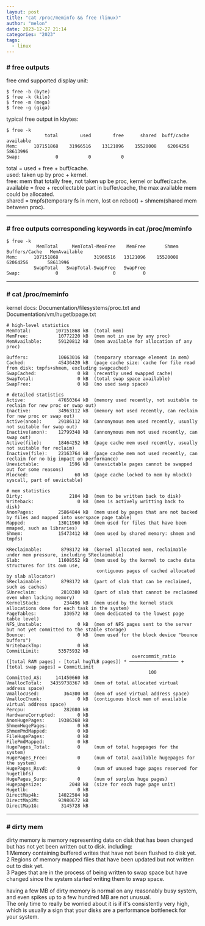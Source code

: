 ```yaml
---
layout: post
title: "cat /proc/meminfo && free (linux)"
author: "melon"
date: 2023-12-27 21:14
categories: "2023"
tags:
  - linux
---
```


### # free outputs
free cmd supported display unit:
```text
$ free -b (byte)
$ free -k (kilo)
$ free -m (mega)
$ free -g (giga)
```

typical free output in kbytes:
```text
$ free -k
              total        used        free      shared  buff/cache   available
Mem:      107151868    31966516    13121096    15520008    62064256    58613996
Swap:             0           0           0
```
total = used + free + buff/cache.  
used: taken up by proc + kernel.  
free: mem that totally free, not taken up be proc, kernel or buffer/cache.  
available = free + recollectable part in buffer/cache, the max available mem could be allocated.  
shared = tmpfs(temporary fs in mem, lost on reboot) + shmem(shared mem between proc).

<hr>

### # free outputs corresponding keywords in cat /proc/meminfo
```text
$ free -k
           MemTotal     MemTotal-MemFree    MemFree       Shmem    Buffers/Cache   MemAvailable
Mem:      107151868             31966516   13121096    15520008         62064256       58613996
          SwapTotal   SwapTotal-SwapFree   SwapFree
Swap:             0                    0          0
```

<hr>

### # cat /proc/meminfo
kernel docs: Documentation/filesystems/proc.txt and Documentation/vm/hugetlbpage.txt
```text
# high-level statistics
MemTotal:         107151868 kB  (total mem)
MemFree:           10772220 kB  (mem not in use by any proc)
MemAvailable:      59120812 kB  (mem available for allocation of any proc)

Buffers:           10663016 kB  (temporary storeage element in mem)
Cached:            45436420 kB  (page cache size: cache for file read from disk: tmpfs+shmem, excluding swapcached)
SwapCached:               0 kB  (recently used swapped cache)
SwapTotal:                0 kB  (total swap space available)
SwapFree:                 0 kB  (no used swap space)

# detailed statistics
Active:            47650364 kB  (memory used recently, not suitable to reclaim for new proc or swap out)
Inactive:          34963112 kB  (memory not used recently, can reclaim for new proc or swap out)
Active(anon):      29186112 kB  (annonymous mem used recently, usually not suitable for swap out)
Inactive(anon):    12799348 kB  (annonymous mem not used recently, can swap out)
Active(file):      18464252 kB  (page cache mem used recently, usually not suitable for reclaim)
Inactive(file):    22163764 kB  (page cache mem not used recently, can reclaim for no big impact on performance)
Unevictable:           1596 kB  (unevictable pages cannot be swapped out for some reasons)
Mlocked:                 60 kB  (page cache locked to mem by mlock() syscall, part of uevictable)

# mem statistics
Dirty:                 2104 kB  (mem to be written back to disk)
Writeback:                0 kB  (mem is actively writting back to disk)
AnonPages:         25864844 kB  (mem used by pages that are not backed by files and mapped into userspace page table)
Mapped:            13011960 kB  (mem used for files that have been mmaped, such as libraries)
Shmem:             15473412 kB  (mem used by shared memory: shmem and tmpfs)

KReclaimable:       8798172 kB  (kernel allocated mem, reclaimable under mem pressure, including SReclaimable)
Slab:              11608552 kB  (mem used by the kernel to cache data structures for its own use,
                                 contiguous pages of cached allocated by slab allocator)
SReclaimable:       8798172 kB  (part of slab that can be reclaimed, such as caches)
SUnreclaim:         2810380 kB  (part of slab that cannot be reclaimed even when lacking memory)
KernelStack:         234496 kB  (mem used by the kernel stack allocations done for each task in the system)
PageTables:          330572 kB  (mem dedicated to the lowest page table level)
NFS_Unstable:             0 kB  (mem of NFS pages sent to the server but not yet committed to the stable storage)
Bounce:                   0 kB  (mem used for the block device "bounce buffers")
WritebackTmp:             0 kB
CommitLimit:       53575932 kB
                                              overcommit_ratio
([total RAM pages] - [total hugTLB pages]) * ────────────────── + [total swap pages] = CommitLimit
                                                    100
Committed_AS:     141450660 kB
VmallocTotal:   34359738367 kB  (mem of total allocated virtual address space)
VmallocUsed:         364300 kB  (mem of used virtual address space)
VmallocChunk:             0 kB  (contiguous block mem of available virtual address space)
Percpu:              282080 kB
HardwareCorrupted:        0 kB
AnonHugePages:     19386368 kB
ShmemHugePages:           0 kB
ShmemPmdMapped:           0 kB
FileHugePages:            0 kB
FilePmdMapped:            0 kB
HugePages_Total:          0     (num of total hugepages for the system)
HugePages_Free:           0     (num of total available hugepages for the system)
HugePages_Rsvd:           0     (num of unused huge pages reserved for hugetlbfs)
HugePages_Surp:           0     (num of surplus huge pages)
Hugepagesize:          2048 kB  (size for each huge page unit)
Hugetlb:                  0 kB
DirectMap4k:       14022504 kB
DirectMap2M:       93980672 kB
DirectMap1G:        3145728 kB
```

<hr>

### # dirty mem
dirty memory is memory representing data on disk that has been changed but has not yet been written out to disk.
including:  
1 Memory containing buffered writes that have not been flushed to disk yet.  
2 Regions of memory mapped files that have been updated but not written out to disk yet.  
3 Pages that are in the process of being written to swap space but have changed since the system started writing them to swap space.

having a few MB of dirty memory is normal on any reasonably busy system,
and even spikes up to a few hundred MB are not unusual.  
The only time to really be worried about it is if it's consistently very high,
which is usually a sign that your disks are a performance bottleneck for your system.
